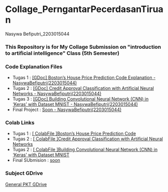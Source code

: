 # Collage_PerngantarPecerdasanTiruan
Nasywa Befiputri_2203015044

### This Repository is for My Collage Submission on "introduction to artificial intelligence" Class (5th Semester)

### Code Explanation Files
- Tugas 1 : [ [GDoc] Boston’s House Price Prediction Code Explanation - NasywaBefiputri(2203015044)](https://docs.google.com/document/d/1IeoKQrJGZsRWRf0gsmQ69_2uwF1JmffSyTPNgy3L6wY/edit?usp=sharing) <br>
- Tugas 2 : [ [GDoc] Credit Approval Classification with Artificial Neural Networks - NasywaBefiputri(2203015044)](https://docs.google.com/document/d/1xMXNKpFoTq7wiRW148oe6j0DMNHvQdhujgVJiq9bz2E/edit?usp=sharing) <br>
- Tugas 3 : [ [GDoc] Building Convolutional Neural Network (CNN) in ‘Keras’ with Dataset MNIST - NasywaBefiputri(2203015044)](https://docs.google.com/document/d/1lGiwV5ovbqin1QVdGknbQ7HxPIk3VbN-SqGkQ4i-f7I/edit?usp=sharing) <br>
- Final Project : [Soon - NasywaBefiputri(2203015044)](#)


### Colab Links
- Tugas 1 : [[ ColabFile ]Boston’s House Price Prediction Code](https://colab.research.google.com/drive/11d_K8mtimBSicTlxtGbAor5iluVyl31t?usp=sharing)<br>
- Tugas 2 : [[ ColabFile ]Credit Approval Classification with Artificial Neural Networks
](https://colab.research.google.com/drive/1TfmdvJs3CQw9JSIomuOmVBEXQLtCsVUO?usp=sharing)<br>
- Tugas 2 : [[ ColabFile ]Building Convolutional Neural Network (CNN) in ‘Keras’ with Dataset MNIST
](https://colab.research.google.com/drive/1McL_dUOmEiyCnxebC0c_0zcvemIShQit?usp=sharing)<br>
- Final SUbmision : [soon](https://colab.research.google.com/drive/1sHQV16D1NrZ61cnDnYzDmYtcLrpGwHPd?usp=sharing)

### Subject GDrive
[ General PKT GDrive ](https://drive.google.com/drive/folders/1TzwRRsh3oGuCxVuq6UA5IWYapt7zdr8g?usp=drive_link)
